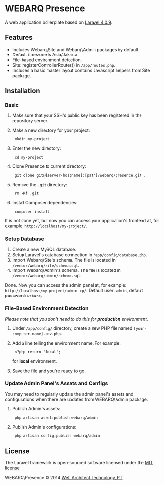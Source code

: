 # WEBARQ Presence

A web application boilerplate based on [Laravel 4.0.9](https://github.com/laravel/laravel/tree/v4.0.9).

## Features

* Includes Webarq\Site and Webarq\Admin packages by default.
* Default timezone is Asia/Jakarta.
* File-based environment detection.
* Site::registerControllerRoutes() in `/app/routes.php`.
* Includes a basic master layout contains Javascript helpers from Site package.

## Installation

### Basic

1. Make sure that your SSH's public key has been registered in the repository server.
2. Make a new directory for your project:

		mkdir my-project
3. Enter the new directory:

		cd my-project
4. Clone Presence to current directory:

		git clone git@[server-hostname]:[path]/webarq/presence.git .
5. Remove the `.git` directory:

		rm -Rf .git
6. Install Composer dependencies:

		composer install

It is not done yet, but now you can access your application's frontend at, for example, `http://localhost/my-project/`.

### Setup Database

1. Create a new MySQL database.
2. Setup Laravel's database connection in `/app/config/database.php`.
3. Import Webarq\Site's schema. The file is located in `/vendor/webarq/site/schema.sql`.
4. Import Webarq\Admin's schema. The file is located in `/vendor/webarq/admin/schema.sql`.

Done. Now you can access the admin panel at, for example: `http://localhost/my-project/admin-cp/`. Default user: `admin`, default password: `webarq`.

### File-Based Environment Detection

*Please note that you don't need to do this for **production** environment.*

1. Under `/app/config/` directory, create a new PHP file named `[your-computer-name].env.php`.
2. Add a line telling the environment name. For example:

		<?php return 'local';
	for **local** environment.
3. Save the file and you're ready to go.

### Update Admin Panel's Assets and Configs

You may need to regularly update the admin panel's assets and configurations when there are updates from WEBARQ\Admin package. 

1. Publish Admin's assets:

		php artisan asset:publish webarq/admin
2. Publish Admin's configurations:

		php artisan config:publish webarq/admin

## License

The Laravel framework is open-sourced software licensed under the [MIT license](http://opensource.org/licenses/MIT)

WEBARQ\Presence &copy; 2014 [Web Architect Technology, PT](http://www.webarq.com/)